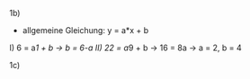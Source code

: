 
1b) 
- allgemeine Gleichung: y = a*x + b

I) 6 = a*1 + b -> b = 6-a
II) 22 = a*9 + b -> 16 = 8a -> a = 2, b = 4


1c) 

